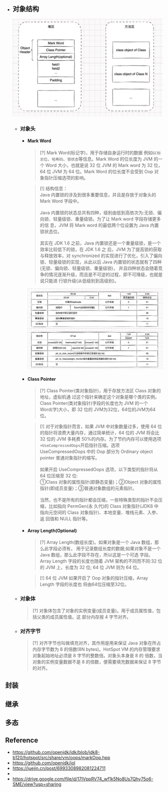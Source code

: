 * ## 对象结构

    ![](/.images/doc/base/object-header-01.png ':size=60%')

    + ### 对象头

        - #### Mark Word

            > [?] Mark Word(标记字)，用于存储自身运行时的数据 例如`GC标志位`、`哈希码`、`锁状态`等信息。Mark Word 的位长度为 JVM 的一个 Word 大小，也就是说 32 位 JVM 的 Mark word 为 32 位，64 位 JVM 为 64 位。Mark Word 的位长度不会受到 Oop 对象指针压缩选项的影响。

            > [!] 结构信息：
            <br>Java 内置锁的涉及到很多重要信息，并且是存放于对象头的 Mark Word 字段中。
            <br><br>Java 内置锁的状态总共有四种，级别由低到高依次为:无锁、偏向锁、轻量级锁、重量级锁。为了让 Mark word 字段存储更多的信 息，JVM 将 Mark word 的最低两个位设置为 Java 内置锁状态位。
            <br><br>其实在 JDK 1.6 之前，Java 内置锁还是一个重量级锁，是一个效率比较低下的锁，在 JDK 1.6 之 后，JVM 为了提高锁的获取与释放效率，对 synchronized 的实现进行了优化，引入了偏向锁、轻量级锁的实现，从此以后 Java 内置锁的状态就有了四种(无锁、偏向锁、轻量级锁、重量级锁)， 并且四种状态会随着竞争的情况逐渐升级，而且是不可逆的过程，即不可降级，也就是说只能进 行锁升级(从低级别到高级别)。

            ![](/.images/doc/base/object-header-02.png ':size=99%')

        - #### Class Pointer

            > [?] Class Pointer(类对象指针)，用于存放方法区 Class 对象的地址，虚拟机通 过这个指针来确定这个对象是哪个类的实例。Class Pointer(类对象指针)字段的长度也为 JVM 的一个 Word(字)大小，即 32 位的 JVM为32位，64位的JVM为64位。

            > [!] 对于对象指针而言，如果 JVM 中对象数量过多，使用 64 位的指针将浪费大量内存，通过简单统计，64 位的 JVM 将会比 32 位的 JVM 多耗费 50%的内存。为了节约内存可以使用选项`+UseCompressedOops`开启指针压缩。选项 UseCompressedOops 中的 Oop 部分为 Ordinary object pointer 普通对象指针的缩写。
            <br><br>如果开启 UseCompressedOops 选项，以下类型的指针将从 64 位压缩至 32 位: 
            <br>①Class 对象的属性指针(即静态变量)；②Object 对象的属性指针(即成员变量)；③普通对象数组的元素指针。
            <br><br>当然，也不是所有的指针都会压缩，一些特殊类型的指针不会压缩，比如指向 PermGen(永 久代)的 Class 对象指针(JDK8 中指向元空间的 Class 对象指针)、本地变量、堆栈元素、入参、返 回值和 NULL 指针等。

        - #### Array Length(Optional)

            > [?] Array Length(数组长度)。如果对象是一个 Java 数组，那么此字段必须有， 用于记录数组长度的数据;如果对象不是一个 Java 数组，那么此字段不存在，所以这是一个可选 字段。Array Length 字段的长度也随着 JVM 架构的不同而不同:32 位的 JVM 上，长度为 32 位; 64 位 JVM 则为 64 位。

            > [!] 64 位 JVM 如果开启了 Oop 对象的指针压缩，Array Length 字段的长度也 将由64位压缩至32位。

    + ### 对象体

        > [?] 对象体包含了对象的实例变量(成员变量)。用于成员属性值，包括父类的成员属性值。这 部分内存按 4 字节对齐。
    
    + ### 对齐字节

        > [?] 对齐字节也叫做填充对齐，其作用是用来保证 Java 对象在所占内存字节数为 8 的倍数(8N bytes)。HotSpot VM 的内存管理要求对象起始地址必须是 8 字节的整数倍。对象头本身是 8 的 倍数，当对象的实例变量数据不是 8 的倍数，便需要填充数据来保证 8 字节的对齐。

## 封装

## 继承

## 多态

## Reference
* https://github.com/openjdk/jdk/blob/jdk8-b120/hotspot/src/share/vm/oops/markOop.hpp
* https://github.com/openjdk/jol
* https://juejin.cn/post/6993308982081224711
* 
* https://drive.google.com/file/d/17IVppRV74_wf1k5No8Us7Qhy75o6-SME/view?usp=sharing
